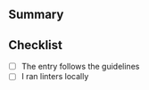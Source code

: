 <!-- markdownlint-disable MD041 -->

## Summary

<!-- Describe your changes. -->

## Checklist

- [ ] The entry follows the guidelines
- [ ] I ran linters locally
